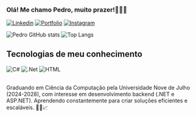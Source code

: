 ### Olá! Me chamo Pedro, muito prazer!🙋🏻‍♂️

[![Linkedin](https://img.shields.io/badge/LinkedIn-0077B5?style=for-the-badge&logo=linkedin&logoColor=white)](https://www.linkedin.com/in/pedro-francabandiera) [![Portfolio](https://img.shields.io/badge/Portfolio-000000?style=for-the-badge&logo=About.&logoColor=white)]()
[![Instagram](https://img.shields.io/badge/Instagram-E4405F?style=for-the-badge&logo=instagram&logoColor=white)](https://www.instagram.com/1p.franca/)

![Pedro GitHub stats](https://github-readme-stats.vercel.app/api?username=PedroHenriqueS19&show_icons=true&theme=tokyonight)
![Top Langs](https://github-readme-stats.vercel.app/api/top-langs/?username=PedroHenriqueS19&layout=compact)

## Tecnologias de meu conhecimento

<div style="display: inline-block;">
    <img align="center" alt="C#" src="https://img.shields.io/badge/C%23-239120?style=for-the-badge&logo=c-sharp&logoColor=white"/>
    <img align="center" alt=".Net" src="https://img.shields.io/badge/.NET-5C2D91?style=for-the-badge&logo=  &logoColor=white"/>
     <img align="center" alt="HTML" src="https://img.shields.io/badge/HTML5-E34F26?style=for-the-badge&logo=html5&logoColor=white"/>
</div><br/><br/>

Graduando em Ciência da Computação pela Universidade Nove de Julho (2024-2028), com interesse em desenvolvimento backend (.NET e ASP.NET). Aprendendo constantemente para criar soluções eficientes e escaláveis. ✍🏻📈

